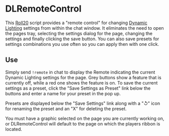 # DLRemoteControl

This [Roll20](http://roll20.net/) script provides a "remote control" for changing [Dynamic Lighting](https://wiki.roll20.net/Dynamic_Lighting) settings from within the chat window. It eliminates the need to open the pages tray, selecting the settings dialog for the page, changing the settings and finally clicking the save button. You can also save presets for settings combinations you use often so you can apply then with one click.

## Use

Simply send `!remote` in chat to display the Remote indicating the current Dynamic Lighting settings for the page. Grey buttons show a feature that is currently off, while a red one shows the feature is on. To save the current settings as a preset, click the "Save Settings as Preset" link below the buttons and enter a name for your preset in the pop up.

Presets are displayed below the "Save Settings" link along with a "↺" icon for renaming the preset and an "X" for deleting the preset.

You must have a graphic selected on the page you are currently working on, or DLRemoteControl will default to the page on which the players ribbon is located.
